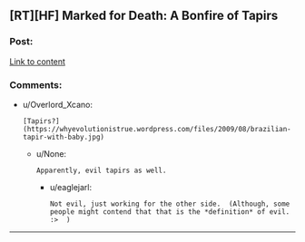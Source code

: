 ## [RT][HF] Marked for Death: A Bonfire of Tapirs

### Post:

[Link to content](https://forums.sufficientvelocity.com/threads/marked-for-death-a-rational-naruto-quest.24481/page-670#post-6279832)

### Comments:

- u/Overlord_Xcano:
  ```
  [Tapirs?](https://whyevolutionistrue.wordpress.com/files/2009/08/brazilian-tapir-with-baby.jpg)
  ```

  - u/None:
    ```
    Apparently, evil tapirs as well.
    ```

    - u/eaglejarl:
      ```
      Not evil, just working for the other side.  (Although, some people might contend that that is the *definition* of evil. :>  )
      ```

---

